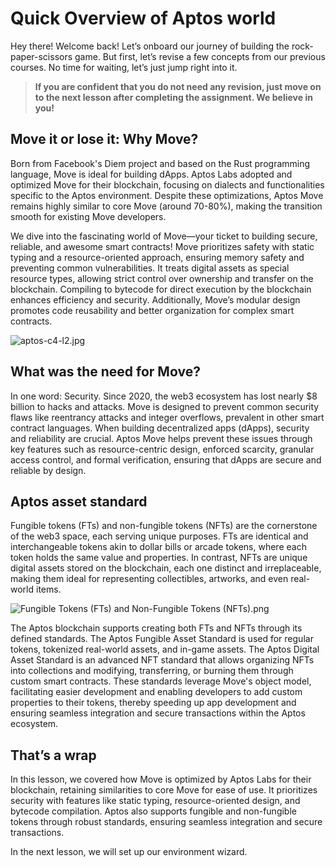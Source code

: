 # Quick Overview of Aptos world

Hey there! Welcome back! Let’s onboard our journey of building the rock-paper-scissors game. But first, let’s revise a few concepts from our previous courses. No time for waiting, let’s just jump right into it.

> **If you are confident that you do not need any revision, just move on to the next lesson after completing the assignment. We believe in you!**
> 

## Move it or lose it: Why Move?

Born from Facebook's Diem project and based on the Rust programming language, Move is ideal for building dApps. Aptos Labs adopted and optimized Move for their blockchain, focusing on dialects and functionalities specific to the Aptos environment. Despite these optimizations, Aptos Move remains highly similar to core Move (around 70-80%), making the transition smooth for existing Move developers.

We dive into the fascinating world of Move—your ticket to building secure, reliable, and awesome smart contracts! Move prioritizes safety with static typing and a resource-oriented approach, ensuring memory safety and preventing common vulnerabilities. It treats digital assets as special resource types, allowing strict control over ownership and transfer on the blockchain. Compiling to bytecode for direct execution by the blockchain enhances efficiency and security. Additionally, Move’s modular design promotes code reusability and better organization for complex smart contracts.

![aptos-c4-l2.jpg](https://github.com/0xmetaschool/Learning-Projects/blob/main/assests_for_all/C4%20Rock%20Paper%20Scissor%20on%20Aptos%20Images/Lesson%202%20Quick%20Overview%20of%20Aptos%20world/aptos-c4-l2.jpg?raw=true)

## What was the need for Move?

In one word: Security. Since 2020, the web3 ecosystem has lost nearly $8 billion to hacks and attacks. Move is designed to prevent common security flaws like reentrancy attacks and integer overflows, prevalent in other smart contract languages. When building decentralized apps (dApps), security and reliability are crucial. Aptos Move helps prevent these issues through key features such as resource-centric design, enforced scarcity, granular access control, and formal verification, ensuring that dApps are secure and reliable by design.

## Aptos asset standard

Fungible tokens (FTs) and non-fungible tokens (NFTs) are the cornerstone of the web3 space, each serving unique purposes. FTs are identical and interchangeable tokens akin to dollar bills or arcade tokens, where each token holds the same value and properties. In contrast, NFTs are unique digital assets stored on the blockchain, each one distinct and irreplaceable, making them ideal for representing collectibles, artworks, and even real-world items.

![Fungible Tokens (FTs) and Non-Fungible Tokens (NFTs).png](https://github.com/0xmetaschool/Learning-Projects/blob/main/assests_for_all/C4%20Rock%20Paper%20Scissor%20on%20Aptos%20Images/Lesson%202%20Quick%20Overview%20of%20Aptos%20world/Fungible_Tokens_(FTs)_and_Non-Fungible_Tokens_(NFTs).png?raw=true)

The Aptos blockchain supports creating both FTs and NFTs through its defined standards. The Aptos Fungible Asset Standard is used for regular tokens, tokenized real-world assets, and in-game assets. The Aptos Digital Asset Standard is an advanced NFT standard that allows organizing NFTs into collections and modifying, transferring, or burning them through custom smart contracts. These standards leverage Move's object model, facilitating easier development and enabling developers to add custom properties to their tokens, thereby speeding up app development and ensuring seamless integration and secure transactions within the Aptos ecosystem.

## That’s a wrap

In this lesson, we covered how Move is optimized by Aptos Labs for their blockchain, retaining similarities to core Move for ease of use. It prioritizes security with features like static typing, resource-oriented design, and bytecode compilation. Aptos also supports fungible and non-fungible tokens through robust standards, ensuring seamless integration and secure transactions.

In the next lesson, we will set up our environment wizard.